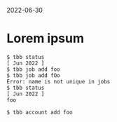 2022-06-30

# Lorem ipsum

```console
$ tbb status
[ Jun 2022 ]
$ tbb job add foo
$ tbb job add fOo
Error: name is not unique in jobs
$ tbb status
[ Jun 2022 ]
foo
```

```console
$ tbb account add foo
```
